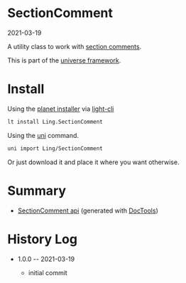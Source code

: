 SectionComment
===========
2021-03-19



A utility class to work with [section comments](https://github.com/lingtalfi/TheBar/blob/master/discussions/section-comment.md).


This is part of the [universe framework](https://github.com/karayabin/universe-snapshot).


Install
==========

Using the [planet installer](https://github.com/lingtalfi/Light_PlanetInstaller) via [light-cli](https://github.com/lingtalfi/Light_Cli)
```bash
lt install Ling.SectionComment
```

Using the [uni](https://github.com/lingtalfi/universe-naive-importer) command.
```bash
uni import Ling/SectionComment
```

Or just download it and place it where you want otherwise.






Summary
===========
- [SectionComment api](https://github.com/lingtalfi/SectionComment/blob/master/doc/api/Ling/SectionComment.md) (generated with [DocTools](https://github.com/lingtalfi/DocTools))






History Log
=============

- 1.0.0 -- 2021-03-19

    - initial commit